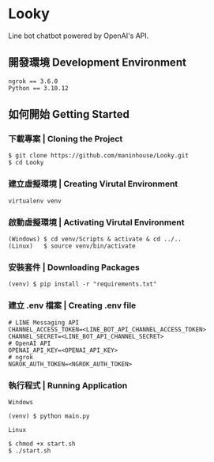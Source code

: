 # Looky
Line bot chatbot powered by OpenAI's API.

## 開發環境 Development Environment
```
ngrok == 3.6.0
Python == 3.10.12
```

## 如何開始 Getting Started

### 下載專案 | Cloning the Project
```
$ git clone https://github.com/maninhouse/Looky.git
$ cd Looky
```

### 建立虛擬環境 | Creating Virutal Environment
```
virtualenv venv
```

### 啟動虛擬環境 | Activating Virutal Environment
```
(Windows) $ cd venv/Scripts & activate & cd ../..
(Linux)   $ source venv/bin/activate
```

### 安裝套件 | Downloading Packages
```
(venv) $ pip install -r "requirements.txt"
```

### 建立 .env 檔案 | Creating .env file
```
# LINE Messaging API
CHANNEL_ACCESS_TOKEN=<LINE_BOT_API_CHANNEL_ACCESS_TOKEN>
CHANNEL_SECRET=<LINE_BOT_API_CHANNEL_SECRET>
# OpenAI API
OPENAI_API_KEY=<OPENAI_API_KEY>
# ngrok
NGROK_AUTH_TOKEN=<NGROK_AUTH_TOKEN>
```

### 執行程式 | Running Application
`Windows`
```
(venv) $ python main.py
```
`Linux`
```
$ chmod +x start.sh
$ ./start.sh
```
